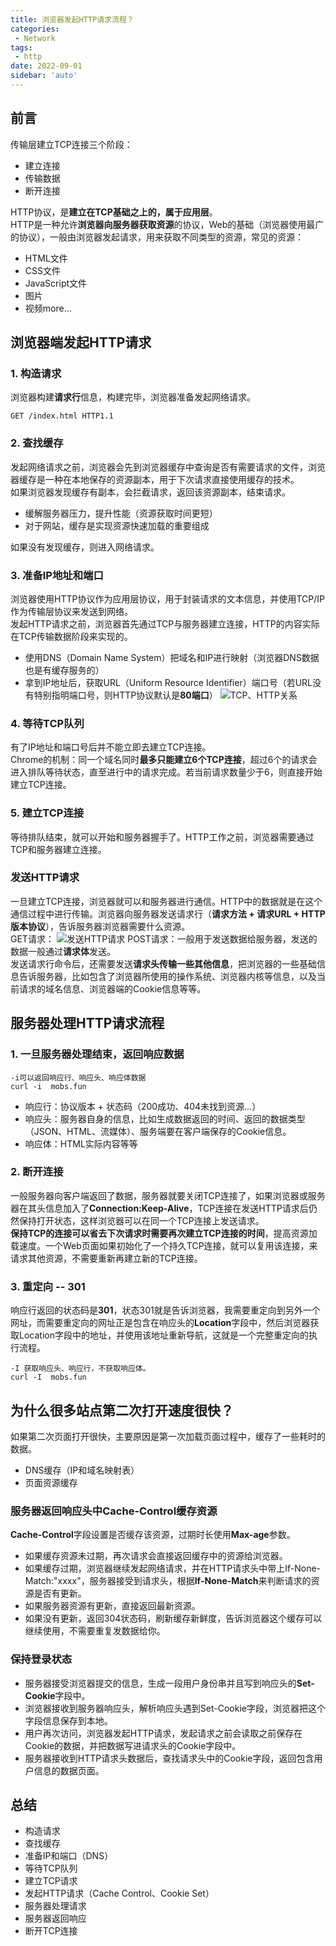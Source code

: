 ```yaml
---
title: 浏览器发起HTTP请求流程？
categories:
 - Network
tags:
 - http
date: 2022-09-01
sidebar: 'auto'
---
```


## 前言
传输层建立TCP连接三个阶段：
* 建立连接
* 传输数据
* 断开连接

HTTP协议，是**建立在TCP基础之上的，属于应用层**。<br/>
HTTP是一种允许**浏览器向服务器获取资源**的协议，Web的基础（浏览器使用最广的协议），一般由浏览器发起请求，用来获取不同类型的资源，常见的资源：
* HTML文件
* CSS文件
* JavaScript文件
* 图片
* 视频more...

## 浏览器端发起HTTP请求
### 1. 构造请求
浏览器构建**请求行**信息，构建完毕，浏览器准备发起网络请求。
```
GET /index.html HTTP1.1
```
### 2. 查找缓存
发起网络请求之前，浏览器会先到浏览器缓存中查询是否有需要请求的文件，浏览器缓存是一种在本地保存的资源副本，用于下次请求直接使用缓存的技术。<br/>
如果浏览器发现缓存有副本，会拦截请求，返回该资源副本，结束请求。
* 缓解服务器压力，提升性能（资源获取时间更短）
* 对于网站，缓存是实现资源快速加载的重要组成

如果没有发现缓存，则进入网络请求。
### 3. 准备IP地址和端口
浏览器使用HTTP协议作为应用层协议，用于封装请求的文本信息，并使用TCP/IP作为传输层协议来发送到网络。<br/>
发起HTTP请求之前，浏览器首先通过TCP与服务器建立连接，HTTP的内容实际在TCP传输数据阶段来实现的。
* 使用DNS（Domain Name System）把域名和IP进行映射（浏览器DNS数据也是有缓存服务的）
* 拿到IP地址后，获取URL（Uniform Resource Identifier）端口号（若URL没有特别指明端口号，则HTTP协议默认是**80端口**）
![TCP、HTTP关系](https://s2.loli.net/2022/09/01/zy6dkSiujEpKYB3.png)

### 4. 等待TCP队列
有了IP地址和端口号后并不能立即去建立TCP连接。<br/>
Chrome的机制：同一个域名同时**最多只能建立6个TCP连接**，超过6个的请求会进入排队等待状态，直至进行中的请求完成。若当前请求数量少于6，则直接开始建立TCP连接。

### 5. 建立TCP连接
等待排队结束，就可以开始和服务器握手了。HTTP工作之前，浏览器需要通过TCP和服务器建立连接。

### 发送HTTP请求
一旦建立TCP连接，浏览器就可以和服务器进行通信。HTTP中的数据就是在这个通信过程中进行传输。浏览器向服务器发送请求行（**请求方法 + 请求URL + HTTP版本协议**），告诉服务器浏览器需要什么资源。<br/>
GET请求：
![发送HTTP请求](https://s2.loli.net/2022/09/01/VnvkrGM9gZIzJFS.png)
POST请求：一般用于发送数据给服务器，发送的数据一般通过**请求体**发送。<br/>
发送请求行命令后，还需要发送**请求头传输一些其他信息**，把浏览器的一些基础信息告诉服务器，比如包含了浏览器所使用的操作系统、浏览器内核等信息，以及当前请求的域名信息、浏览器端的Cookie信息等等。

## 服务器处理HTTP请求流程

### 1. 一旦服务器处理结束，返回响应数据
```
-i可以返回响应行、响应头、响应体数据
curl -i  mobs.fun
```
* 响应行：协议版本 + 状态码（200成功、404未找到资源...）
* 响应头：服务器自身的信息，比如生成数据返回的时间、返回的数据类型（JSON、HTML、流媒体）、服务端要在客户端保存的Cookie信息。
* 响应体：HTML实际内容等等
### 2. 断开连接
一般服务器向客户端返回了数据，服务器就要关闭TCP连接了，如果浏览器或服务器在其头信息加入了**Connection:Keep-Alive**，TCP连接在发送HTTP请求后仍然保持打开状态，这样浏览器可以在同一个TCP连接上发送请求。<br/>
**保持TCP的连接可以省去下次请求时需要再次建立TCP连接的时间**，提高资源加载速度。一个Web页面如果初始化了一个持久TCP连接，就可以复用该连接，来请求其他资源，不需要重新再建立新的TCP连接。
### 3. 重定向 -- 301
响应行返回的状态码是**301**，状态301就是告诉浏览器，我需要重定向到另外一个网址，而需要重定向的网址正是包含在响应头的**Location**字段中，然后浏览器获取Location字段中的地址，并使用该地址重新导航，这就是一个完整重定向的执行流程。
```text
-I 获取响应头、响应行，不获取响应体。
curl -I  mobs.fun
```
## 为什么很多站点第二次打开速度很快？
如果第二次页面打开很快，主要原因是第一次加载页面过程中，缓存了一些耗时的数据。<br/>
* DNS缓存（IP和域名映射表）
* 页面资源缓存
### 服务器返回响应头中Cache-Control缓存资源
**Cache-Control**字段设置是否缓存该资源，过期时长使用**Max-age**参数。
* 如果缓存资源未过期，再次请求会直接返回缓存中的资源给浏览器。
* 如果缓存过期，浏览器继续发起网络请求，并在HTTP请求头中带上If-None-Match:"xxxx"，服务器接受到请求头，根据**If-None-Match**来判断请求的资源是否有更新。
* 如果服务器资源有更新，直接返回最新资源。
* 如果没有更新，返回304状态码，刷新缓存新鲜度，告诉浏览器这个缓存可以继续使用，不需要重复发数据给你。
### 保持登录状态
* 服务器接受浏览器提交的信息，生成一段用户身份串并且写到响应头的**Set-Cookie**字段中。
* 浏览器接收到服务器响应头，解析响应头遇到Set-Cookie字段，浏览器把这个字段信息保存到本地。
* 用户再次访问，浏览器发起HTTP请求，发起请求之前会读取之前保存在Cookie的数据，并把数据写进请求头的Cookie字段中。
* 服务器接收到HTTP请求头数据后，查找请求头中的Cookie字段，返回包含用户信息的数据页面。
## 总结
* 构造请求
* 查找缓存
* 准备IP和端口（DNS）
* 等待TCP队列
* 建立TCP请求
* 发起HTTP请求（Cache Control、Cookie Set）
* 服务器处理请求
* 服务器返回响应
* 断开TCP连接